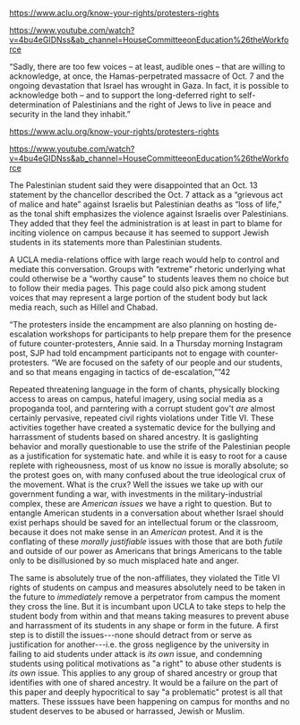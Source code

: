 






https://www.aclu.org/know-your-rights/protesters-rights



https://www.youtube.com/watch?v=4bu4eGIDNss&ab_channel=HouseCommitteeonEducation%26theWorkforce



“Sadly, there are too few voices – at least, audible ones – that are willing to acknowledge, at once, the Hamas-perpetrated massacre of Oct. 7 and the ongoing devastation that Israel has wrought in Gaza. In fact, 
it is possible to acknowledge both – and to support the long-deferred right to self-determination of Palestinians and the right of Jews to live in peace and security in the land they inhabit.”

https://www.aclu.org/know-your-rights/protesters-rights

https://www.youtube.com/watch?v=4bu4eGIDNss&ab_channel=HouseCommitteeonEducation%26theWorkforce


The Palestinian student said they were disappointed that an Oct. 13 statement by the chancellor described the Oct. 7 attack as a “grievous act of malice and hate” against Israelis but Palestinian deaths as “loss of life,” as the tonal shift
 emphasizes the violence against Israelis over Palestinians. They added that they feel the administration is at least in part to blame for inciting violence on campus because it has seemed to support Jewish students in its statements more than 
 Palestinian students.
 
 
A UCLA media-relations office with large reach would help to 
control and mediate this conversation. Groups with “extreme” rhetoric underlying what could otherwise be a “worthy cause” to students leaves them no choice but to follow their media pages. 
This page could also pick among student voices that may represent a large portion of the student body but lack media reach, such as Hillel and Chabad. 

“The protesters inside the encampment are also planning on hosting de-escalation workshops for participants to help 
prepare them for the presence of future counter-protesters, Annie said. In a Thursday morning Instagram post, SJP 
had told encampment participants not to engage with counter-protesters. “We are focused on the safety of our people 
and our students, and so that means engaging in tactics of de-escalation,””42





Repeated threatening language in the form of chants, physically blocking access to areas on campus, hateful imagery, using social media as a propoganda tool, and parntering with a corrupt student gov't *are* almost certainly pervasive, repeated 
civil rights violations under Title VI. These activities together have created a systematic device for the bullying and harrassment of students based on shared ancestry. It is gaslighting behavior and morally questionable 
to use the strife of the Palestinian people as a justification for systematic hate. and while it is easy to root for a cause replete with righeousness, most of us know no issue is morally absolute; so the protest goes on, with many 
confused about the true ideological crux of the movement. What is the crux? Well the issues we take up with our government funding a war, with investments in the military-industrial complex, these are *American issues* we have a right to 
question. But to entangle American students in a conversation about whether Israel should exist perhaps should be saved for an intellectual forum or the classroom, because it does not make sense in an *American* protest. 
And it is the conflating of these *morally justifiable* issues with those that are both *futile* and outside of our power as Americans that brings Americans to the table only to be disillusioned by so much misplaced hate and anger.

The same is absolutely true of the non-affiliates, they violated the Title VI rights of students on campus and measures absolutely need to be taken in the future to *immediately* remove a perpetrator from campus the moment they cross the line. 
But it is incumbant upon UCLA to take steps to help the student body from within and that means taking measures to prevent abuse and harrassment of its students in any shape or form in the future. A first step is to distill the issues---none 
should detract from or serve as justification for another---i.e. the gross negligence by the university in failing to aid students under attack is *its own* issue, and condemning students using political motivations as "a right" to abuse 
other students is *its own* issue. This applies to any group of shared ancestry or group that identifies with one of shared ancestry. It would be a failure on the part of this paper and deeply hypocritical to say "a problematic" protest is all 
that matters. These isssues have been happening on campus for months and no student deserves to be abused or harrassed, Jewish or Muslim. 

